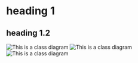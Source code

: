 # heading 1
## heading 1.2
![This is a class diagram](https://www.planttext.com/api/plantuml/png/V90n3i8m34Ltdy8pGZq0B4K2YOa591QMq9fYqJWeDbISZO4ZSGNS0c8ZoXBd_V_pyxm_IhMGxH9R03snO4vA0CRM4iuguolR3USScXmYxiIfdWUOB8BXCXbkMHgT0aWomfOE1kXhSsH5tm5NFY-AOfYEVfRrsrAn2e9xQZowOpkwO3q4V731y5MuMvNQ96FK50cxb6iTOv3QDKgHXyk_CUJi9qGjdQ4_zy_sDlFCSl8-aVQPkcbVqm4e7V6_UG400F__0m00)
![This is a class diagram](https://www.planttext.com/api/plantuml/png/B8un3i8m34Ltdy8Z35o03XIfI9rXw1p02bOJft9SgfwDWIDn1HB4-lJ-q_-ytcqsfpR709175jIK2S3O0k6P9dA6EppUZ9ziAtRilBg8KEow0z2V0uZxKr7xP3Ym-DnKqYdBM5YagzBI_5rS7bpYcujn2DZFudKzR6imJG0joRsy-G800F__0m00)
![This is a class diagram](https://www.planttext.com/api/plantuml/png/B8un3i8m34Ltdy8Z35o03XIfI9rXw1p02bOJft9SgfwDWIDn1HB4-lJ-q_-ytcqsfpR709175jIK2S3O0k6P9dA6EppUZ9ziAtRilBg8KEow0z2V0uZxKr7xP3Ym-DnKqYdBM5YagzBI_5rS7bpYcujn2DZFudKzR6imJG0joRsy-G800F__0m00)
